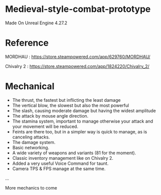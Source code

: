 # Medieval-style-combat-prototype
Made On Unreal Engine 4.27.2


# Reference
MORDHAU : https://store.steampowered.com/app/629760/MORDHAU/

Chivalry 2 : https://store.steampowered.com/app/1824220/Chivalry_2/

# Mechanical
- The thrust, the fastest but inflicting the least damage
- The vertical blow, the slowest but also the most powerful
- The slash, causing moderate damage but having the widest amplitude
- The attack by mouse angle direction.
- The stamina system, important to manage otherwise your attack and your movement will be reduced.
- Feints are there too, but in a simpler way is quick to manage, as is canceling attacks.
- The damage system.
- Basic networking.
- A wide variety of weapons and variants (81 for the moment).
- Classic inventory management like on Chivalry 2.
- Added a very useful Voice Command for taunt.
- Camera TPS & FPS manage at the same time.

...

More mechanics to come 

